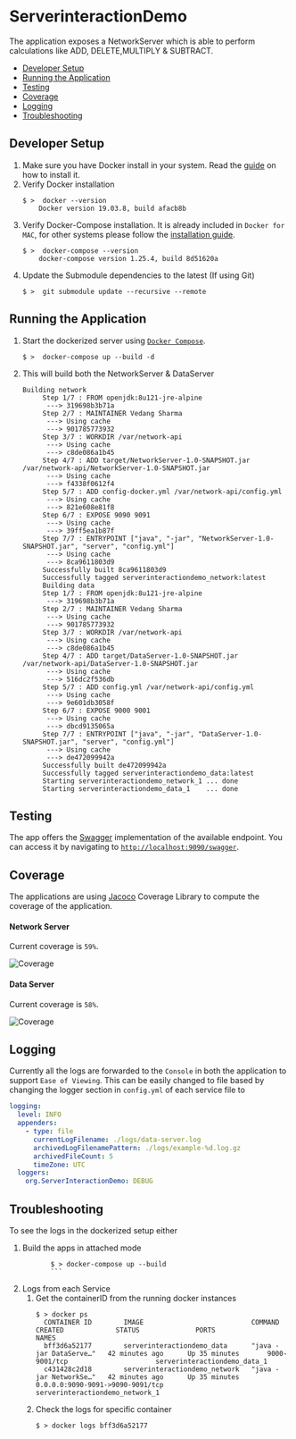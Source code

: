 # ServerinteractionDemo

The application exposes a NetworkServer which is able to perform calculations like ADD, DELETE,MULTIPLY & SUBTRACT.

- [Developer Setup](#developer-setup)
- [Running the Application](#running-the-application)
- [Testing](#testing)
- [Coverage](#coverage)
- [Logging](#logging)
- [Troubleshooting](#troubleshooting)


## Developer Setup

1. Make sure you have Docker install in your system. Read the [guide](https://docs.docker.com/install/) on how to install it.
1. Verify Docker installation
    ```shell script
   $ >  docker --version                                                                              
        Docker version 19.03.8, build afacb8b
    ``` 
1. Verify Docker-Compose installation. It is already included in `Docker for MAC`, for other systems please follow the [installation guide](https://docs.docker.com/compose/install/#install-compose).
    ```shell script
    $ >  docker-compose --version                                                                             
        docker-compose version 1.25.4, build 8d51620a
    ```
1. Update the Submodule dependencies to the latest (If using Git)
    ```shell script
    $ >  git submodule update --recursive --remote
    ```
 
## Running the Application
1. Start the dockerized server using [`Docker Compose`](https://docs.docker.com/compose/).
    ```shell script
    $ >  docker-compose up --build -d                                                                
    ```
1. This will build both the NetworkServer & DataServer
    ```shell script
    Building network
         Step 1/7 : FROM openjdk:8u121-jre-alpine
          ---> 319698b3b71a
         Step 2/7 : MAINTAINER Vedang Sharma
          ---> Using cache
          ---> 901785773932
         Step 3/7 : WORKDIR /var/network-api
          ---> Using cache
          ---> c8de086a1b45
         Step 4/7 : ADD target/NetworkServer-1.0-SNAPSHOT.jar /var/network-api/NetworkServer-1.0-SNAPSHOT.jar
          ---> Using cache
          ---> f4338f0612f4
         Step 5/7 : ADD config-docker.yml /var/network-api/config.yml
          ---> Using cache
          ---> 821e608e81f8
         Step 6/7 : EXPOSE 9090 9091
          ---> Using cache
          ---> 39ff5ea1b87f
         Step 7/7 : ENTRYPOINT ["java", "-jar", "NetworkServer-1.0-SNAPSHOT.jar", "server", "config.yml"]
          ---> Using cache
          ---> 8ca9611803d9
         Successfully built 8ca9611803d9
         Successfully tagged serverinteractiondemo_network:latest
         Building data
         Step 1/7 : FROM openjdk:8u121-jre-alpine
          ---> 319698b3b71a
         Step 2/7 : MAINTAINER Vedang Sharma
          ---> Using cache
          ---> 901785773932
         Step 3/7 : WORKDIR /var/network-api
          ---> Using cache
          ---> c8de086a1b45
         Step 4/7 : ADD target/DataServer-1.0-SNAPSHOT.jar /var/network-api/DataServer-1.0-SNAPSHOT.jar
          ---> Using cache
          ---> 516dc2f536db
         Step 5/7 : ADD config.yml /var/network-api/config.yml
          ---> Using cache
          ---> 9e601db3058f
         Step 6/7 : EXPOSE 9000 9001
          ---> Using cache
          ---> dbcd9135065a
         Step 7/7 : ENTRYPOINT ["java", "-jar", "DataServer-1.0-SNAPSHOT.jar", "server", "config.yml"]
          ---> Using cache
          ---> de472099942a
         Successfully built de472099942a
         Successfully tagged serverinteractiondemo_data:latest
         Starting serverinteractiondemo_network_1 ... done
         Starting serverinteractiondemo_data_1    ... done
    ```

## Testing 

The app offers the [Swagger](https://swagger.io/) implementation of the available endpoint. You can access it by navigating to
[`http://localhost:9090/swagger`](http://localhost:9090/swagger).

## Coverage

The applications are using [Jacoco](https://www.eclemma.org/jacoco/) Coverage Library to compute the coverage of the application.

#### Network Server
Current coverage is `59%`. 

![Coverage](NetworkServer/coverage.png)

#### Data Server

Current coverage is `58%`. 

![Coverage](DataServer/coverage.png)


## Logging
Currently all the logs are forwarded to the `Console` in both the application to support `Ease of Viewing`. This can be easily changed to file based by changing the logger section in `config.yml` of each service file to
```yaml
logging:
  level: INFO
  appenders:
    - type: file
      currentLogFilename: ./logs/data-server.log
      archivedLogFilenamePattern: ./logs/example-%d.log.gz
      archivedFileCount: 5
      timeZone: UTC
  loggers:
    org.ServerInteractionDemo: DEBUG
```

## Troubleshooting

To see the logs in the dockerized setup either
1. Build the apps in attached mode
    ```shell script
           $ > docker-compose up --build 
           ```
1. Logs from each Service
    1. Get the containerID from the running docker instances
        ```shell script
        $ > docker ps                                                                                             
          CONTAINER ID        IMAGE                           COMMAND                  CREATED             STATUS              PORTS                              NAMES
          bff3d6a52177        serverinteractiondemo_data      "java -jar DataServe…"   42 minutes ago      Up 35 minutes       9000-9001/tcp                      serverinteractiondemo_data_1
          c431428c2d18        serverinteractiondemo_network   "java -jar NetworkSe…"   42 minutes ago      Up 35 minutes       0.0.0.0:9090-9091->9090-9091/tcp   serverinteractiondemo_network_1
        ```
    1. Check the logs for specific container
        ```shell script
        $ > docker logs bff3d6a52177
        ```